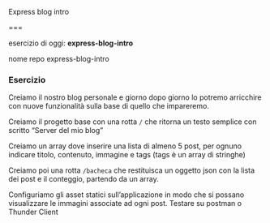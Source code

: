 Express blog intro

===

esercizio di oggi: **express-blog-intro**

nome repo express-blog-intro

### **Esercizio**

Creiamo il nostro blog personale e giorno dopo giorno lo potremo arricchire con nuove funzionalità sulla base di quello che impareremo.

Creiamo il progetto base con una rotta `/` che ritorna un testo semplice con scritto “Server del mio blog”

Creiamo un array dove inserire una lista di almeno 5 post, per ognuno indicare titolo, contenuto, immagine e tags (tags è un array di stringhe)

Creiamo poi una rotta `/bacheca` che restituisca un oggetto json con la lista dei post e il conteggio, partendo da un array.

Configuriamo gli asset statici sull’applicazione in modo che si possano visualizzare le immagini associate ad ogni post.
Testare su postman o Thunder Client